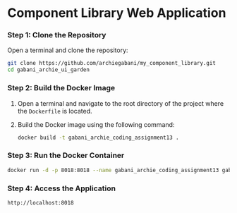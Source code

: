 # Component Library Web Application


### Step 1: Clone the Repository

Open a terminal and clone the repository:

```bash
git clone https://github.com/archiegabani/my_component_library.git
cd gabani_archie_ui_garden
```

### Step 2: Build the Docker Image

1. Open a terminal and navigate to the root directory of the project where the `Dockerfile` is located.
2. Build the Docker image using the following command:

   ```bash
   docker build -t gabani_archie_coding_assignment13 .
   ```

### Step 3: Run the Docker Container

  ```bash
  docker run -d -p 8018:8018 --name gabani_archie_coding_assignment13 gabani_archie_coding_assignment13
  ```

### Step 4: Access the Application
  ```bash
  http://localhost:8018
  ```
